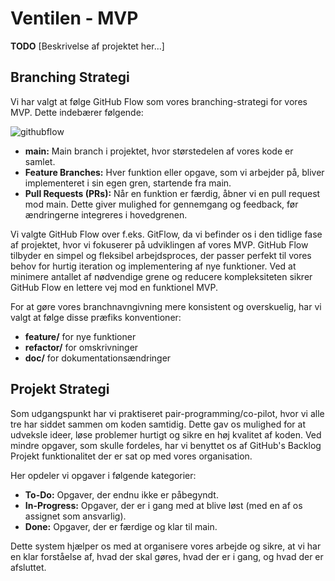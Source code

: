 # Ventilen - MVP

**TODO** [Beskrivelse af projektet her...]

## Branching Strategi

Vi har valgt at følge GitHub Flow som vores branching-strategi for vores MVP. Dette indebærer følgende:

<img alt="githubflow" src="https://github.com/ITA23-Group4/ventilen/assets/88247953/c902802c-fb7b-482b-ad5a-356a80428618">

- **main:** Main branch i projektet, hvor størstedelen af vores kode er samlet.
- **Feature Branches:** Hver funktion eller opgave, som vi arbejder på, bliver implementeret i sin egen gren, startende fra main.
- **Pull Requests (PRs):** Når en funktion er færdig, åbner vi en pull request mod main. Dette giver mulighed for gennemgang og feedback, før ændringerne integreres i hovedgrenen.

Vi valgte GitHub Flow over f.eks. GitFlow, da vi befinder os i den tidlige fase af projektet, hvor vi fokuserer på udviklingen af vores MVP. GitHub Flow tilbyder en simpel og fleksibel arbejdsproces, der passer perfekt til vores behov for hurtig iteration og implementering af nye funktioner. Ved at minimere antallet af nødvendige grene og reducere kompleksiteten sikrer GitHub Flow en lettere vej mod en funktionel MVP.

For at gøre vores branchnavngivning mere konsistent og overskuelig, har vi valgt at følge disse præfiks konventioner:

- **feature/** for nye funktioner
- **refactor/** for omskrivninger
- **doc/** for dokumentationsændringer

## Projekt Strategi

Som udgangspunkt har vi praktiseret pair-programming/co-pilot, hvor vi alle tre har siddet sammen om koden samtidig. Dette gav os mulighed for at udveksle ideer, løse problemer hurtigt og sikre en høj kvalitet af koden. Ved mindre opgaver, som skulle fordeles, har vi benyttet os af GitHub's Backlog Projekt funktionalitet der er sat op med vores organisation.

Her opdeler vi opgaver i følgende kategorier:

- **To-Do:** Opgaver, der endnu ikke er påbegyndt.
- **In-Progress:** Opgaver, der er i gang med at blive løst (med en af os assignet som ansvarlig).
- **Done:** Opgaver, der er færdige og klar til main.

Dette system hjælper os med at organisere vores arbejde og sikre, at vi har en klar forståelse af, hvad der skal gøres, hvad der er i gang, og hvad der er afsluttet.
